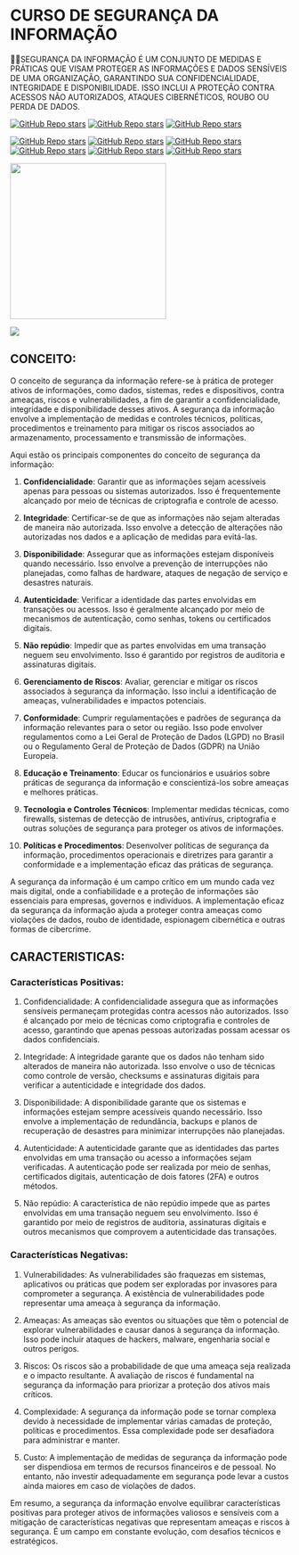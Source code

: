 # CURSO DE SEGURANÇA DA INFORMAÇÃO
👨‍⚖️SEGURANÇA DA INFORMAÇÃO É UM CONJUNTO DE MEDIDAS E PRÁTICAS QUE VISAM PROTEGER AS INFORMAÇÕES E DADOS SENSÍVEIS DE UMA ORGANIZAÇÃO, GARANTINDO SUA CONFIDENCIALIDADE, INTEGRIDADE E DISPONIBILIDADE. ISSO INCLUI A PROTEÇÃO CONTRA ACESSOS NÃO AUTORIZADOS, ATAQUES CIBERNÉTICOS, ROUBO OU PERDA DE DADOS.

[![GitHub Repo stars](https://img.shields.io/badge/VILHALVA-GITHUB-03A9F4?logo=github)](https://github.com/VILHALVA) 
[![GitHub Repo stars](https://img.shields.io/badge/VEJA%20OS-VIDEOS-03A9F4?logo=youtube)](https://www.youtube.com/@vilhalva100/search?query=SEGURANÇA)
[![GitHub Repo stars](https://img.shields.io/badge/VEJA-DOCUMENTAÇÃO-03A9F4?logo=google)](https://cartilha.cert.br/livro/cartilha-seguranca-internet.pdf)
<br>

[![GitHub Repo stars](https://img.shields.io/badge/-MODULO%2000-blueviolet)](https://youtube.com/playlist?list=PLHz_AreHm4dlaTyjolzCFC6IjLzO8O0XV&si=oKYkPqAAwCF3DmPz)
[![GitHub Repo stars](https://img.shields.io/badge/-MODULO%2001-blueviolet)](https://youtube.com/playlist?list=PLHz_AreHm4dkYS6J9KeYgCCVpo5OXkvgE&si=X9G9TSymoJJCJgjy)
[![GitHub Repo stars](https://img.shields.io/badge/-MODULO%2002-blueviolet)](https://youtube.com/playlist?list=PLHz_AreHm4dlT599reA1xLkbT83g2gMvI&si=EDCYTs0YCTBz_nER)
[![GitHub Repo stars](https://img.shields.io/badge/-MODULO%2003-blueviolet)](https://youtube.com/playlist?list=PLHz_AreHm4dk_fmrqfUjH6Ud6S5NYMaj1&si=9l5AeGiUBqj15Mee)
[![GitHub Repo stars](https://img.shields.io/badge/-MODULO%2004-blueviolet)](https://www.estudonauta.com/matricula/)
[![GitHub Repo stars](https://img.shields.io/badge/-MODULO%2005-blueviolet)](https://www.estudonauta.com/matricula/)

<img src="https://grvppe.com/wp-content/uploads/2020/02/informacao.png" align="center" width="280"> <br>

![](https://i.imgur.com/waxVImv.png)

## CONCEITO:
O conceito de segurança da informação refere-se à prática de proteger ativos de informações, como dados, sistemas, redes e dispositivos, contra ameaças, riscos e vulnerabilidades, a fim de garantir a confidencialidade, integridade e disponibilidade desses ativos. A segurança da informação envolve a implementação de medidas e controles técnicos, políticas, procedimentos e treinamento para mitigar os riscos associados ao armazenamento, processamento e transmissão de informações.

Aqui estão os principais componentes do conceito de segurança da informação:

1. **Confidencialidade**: Garantir que as informações sejam acessíveis apenas para pessoas ou sistemas autorizados. Isso é frequentemente alcançado por meio de técnicas de criptografia e controle de acesso.

2. **Integridade**: Certificar-se de que as informações não sejam alteradas de maneira não autorizada. Isso envolve a detecção de alterações não autorizadas nos dados e a aplicação de medidas para evitá-las.

3. **Disponibilidade**: Assegurar que as informações estejam disponíveis quando necessário. Isso envolve a prevenção de interrupções não planejadas, como falhas de hardware, ataques de negação de serviço e desastres naturais.

4. **Autenticidade**: Verificar a identidade das partes envolvidas em transações ou acessos. Isso é geralmente alcançado por meio de mecanismos de autenticação, como senhas, tokens ou certificados digitais.

5. **Não repúdio**: Impedir que as partes envolvidas em uma transação neguem seu envolvimento. Isso é garantido por registros de auditoria e assinaturas digitais.

6. **Gerenciamento de Riscos**: Avaliar, gerenciar e mitigar os riscos associados à segurança da informação. Isso inclui a identificação de ameaças, vulnerabilidades e impactos potenciais.

7. **Conformidade**: Cumprir regulamentações e padrões de segurança da informação relevantes para o setor ou região. Isso pode envolver regulamentos como a Lei Geral de Proteção de Dados (LGPD) no Brasil ou o Regulamento Geral de Proteção de Dados (GDPR) na União Europeia.

8. **Educação e Treinamento**: Educar os funcionários e usuários sobre práticas de segurança da informação e conscientizá-los sobre ameaças e melhores práticas.

9. **Tecnologia e Controles Técnicos**: Implementar medidas técnicas, como firewalls, sistemas de detecção de intrusões, antivírus, criptografia e outras soluções de segurança para proteger os ativos de informações.

10. **Políticas e Procedimentos**: Desenvolver políticas de segurança da informação, procedimentos operacionais e diretrizes para garantir a conformidade e a implementação eficaz das práticas de segurança.

A segurança da informação é um campo crítico em um mundo cada vez mais digital, onde a confiabilidade e a proteção de informações são essenciais para empresas, governos e indivíduos. A implementação eficaz da segurança da informação ajuda a proteger contra ameaças como violações de dados, roubo de identidade, espionagem cibernética e outras formas de cibercrime.

## CARACTERISTICAS:
### Características Positivas:

1. Confidencialidade: A confidencialidade assegura que as informações sensíveis permaneçam protegidas contra acessos não autorizados. Isso é alcançado por meio de técnicas como criptografia e controles de acesso, garantindo que apenas pessoas autorizadas possam acessar os dados confidenciais.

2. Integridade: A integridade garante que os dados não tenham sido alterados de maneira não autorizada. Isso envolve o uso de técnicas como controle de versão, checksums e assinaturas digitais para verificar a autenticidade e integridade dos dados.

3. Disponibilidade: A disponibilidade garante que os sistemas e informações estejam sempre acessíveis quando necessário. Isso envolve a implementação de redundância, backups e planos de recuperação de desastres para minimizar interrupções não planejadas.

4. Autenticidade: A autenticidade garante que as identidades das partes envolvidas em uma transação ou acesso a informações sejam verificadas. A autenticação pode ser realizada por meio de senhas, certificados digitais, autenticação de dois fatores (2FA) e outros métodos.

5. Não repúdio: A característica de não repúdio impede que as partes envolvidas em uma transação neguem seu envolvimento. Isso é garantido por meio de registros de auditoria, assinaturas digitais e outros mecanismos que comprovem a autenticidade das transações.

### Características Negativas:

1. Vulnerabilidades: As vulnerabilidades são fraquezas em sistemas, aplicativos ou práticas que podem ser exploradas por invasores para comprometer a segurança. A existência de vulnerabilidades pode representar uma ameaça à segurança da informação.

2. Ameaças: As ameaças são eventos ou situações que têm o potencial de explorar vulnerabilidades e causar danos à segurança da informação. Isso pode incluir ataques de hackers, malware, engenharia social e outros perigos.

3. Riscos: Os riscos são a probabilidade de que uma ameaça seja realizada e o impacto resultante. A avaliação de riscos é fundamental na segurança da informação para priorizar a proteção dos ativos mais críticos.

4. Complexidade: A segurança da informação pode se tornar complexa devido à necessidade de implementar várias camadas de proteção, políticas e procedimentos. Essa complexidade pode ser desafiadora para administrar e manter.

5. Custo: A implementação de medidas de segurança da informação pode ser dispendiosa em termos de recursos financeiros e de pessoal. No entanto, não investir adequadamente em segurança pode levar a custos ainda maiores em caso de violações de dados.

Em resumo, a segurança da informação envolve equilibrar características positivas para proteger ativos de informações valiosos e sensíveis com a mitigação de características negativas que representam ameaças e riscos à segurança. É um campo em constante evolução, com desafios técnicos e estratégicos.
